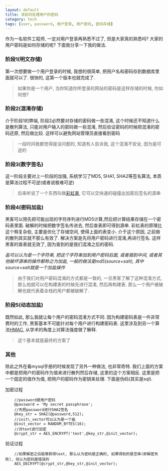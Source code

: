 ```yaml
---
layout: default
title: 该如何处理用户的密码
category: tech
tags: [user, password, 用户登录, 用户密码, 密码存储]
---
```


作为一名软件工程师, 一定对用户登录再熟悉不过了, 但是大家真的熟悉吗? 大家的用户密码是如何存储的呢? 下面我分享一下我的做法.

### 阶段1(明文存储)

第一次想要做一个用户登录的时候, 我想的很简单, 把用户名和密码存到数据库里面就可以了. 很快的, 这第一个版本也就完成了.

> 如果你是一个用户, 当你知道你所登录的网站的密码是这样存储的时候, 你如何想? 

### 阶段2(混淆存储)

介于阶段1的弊端, 阶段2必然要对存储的密码做一些混淆, 这个时候还不知道什么是散列算法, 只能对用户输入的密码做一些混淆, 然后验证密码的时候把混淆的密码还原, 然后做比较. 这样可以避免网站管理员直接看到密码

> 一段时间我都觉得是没问题的, 知道有人告诉我, 这个混淆不安全, 因为是可逆的

### 阶段3(数字签名)

这一阶段主要对上一阶段的加强, 系统学习了MD5, SHA1, SHA2等签名算法, 本质是算法过程不可逆(或者说极难可逆)

> 后来听说了一个东西叫做[彩虹表](http://baike.baidu.com/link?url=V4yOa3EzwZhaD2R0UMaT8vlTm7B7XEFqLInshZ4_nKsREGpwoHdV0xbaCYeimR58dwyliMooDw0k3IQva7L_r_), 它可以交快速的碰撞出加密后签名的源串

### 阶段4(密码加盐)

黑客可以预先把可能出现的字符序列进行MD5计算,然后把计算结果存储在一个密码表里面. 破解的时候把数字签名传进去, 然后查表即可得到源串. 彩虹表的原理比这个稍复杂些, 主要是优化了存储空间, 使得上面的表变小. 介于这个原因, 之前做的散列其实就不那么有效了. 解决方案是先将用户密码进行混淆,再进行签名. 这样黑客的查表就无效了, 因为查到的是我们混淆之后的密码.

_盐可以认为是一个字符串, 把这个字符串加到用户密码后面, 或者插到中间, 或者其他破坏源串的操作都称之为加盐, 一般的做法是md5(source+salt), 其中source+salt就是一个加盐操作_

> 由于我们对用户密码混淆的方式都是一致的, 一旦黑客了解了这种混淆方式, 那么他就可以在构建表的时候先进行混淆, 然后再构建表. 那么一个用户被破解也就代表着全栈的用户都被破解了.

### 阶段5(动态加盐)

既然如此, 那么我就让每个用户的密码混淆方式不同. 因为构建密码表是一件非常费时的工作, 黑客基本不可能针对每个用户进行构建密码表. 这里涉及到另一个算法[HMAC](http://baike.baidu.com/view/1136366.htm), 从学术的角度上对算法强度做了解释.

> 这个基本就是最终的方案了

### 其他

除此之外在看mysql手册的时候发现了另外一种做法, 也非常奇特. 我们上面的方案中都是把用户的密码作为值来进行散列然后存储, 这里的这个方案相反. 这里是把一个固定的值作为值, 把用户的密码作为密钥来处理. 下面是伪码(其实是sql).

加密过程

        //password是用户密码
        @password = 'My secret passphrase';
        //先把password进行SHA2签名
        @key_str = SHA2(@password,512);
        //init\_vector可以认为是一个盐
        @init_vector = RANDOM_BYTES(16);
        //对text进行加密
        @crypt_str = AES_ENCRYPT('text',@key_str,@init_vector);

验证过程

        //如果解密之后能够获得text, 那么认为密码是正确的, 如果得到的是空串(即解密失败), 则认为密码是错误的
        AES_DECRYPT(@crypt_str,@key_str,@init_vector);

